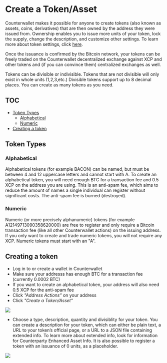 # Create a Token/Asset

Counterwallet makes it possible for anyone to create tokens (also known as assets, coins, derivatives) that are then owned by the address they were issued from. Ownership enables you to issue more units of your token, lock the supply, change the description, and customize other settings. To learn more about token settings, click [here](change_token_settings.md).

Once the issuance is confirmed by the Bitcoin network, your tokens can be freely traded on the Counterwallet decentralized exchange against XCP and other tokens and (if you can convince them) centralized exchanges as well.

Tokens can be divisible or indivisible. Tokens that are not divisible will only exist in whole units (1,2,3,etc.) Divisible tokens support up to 8 decimal places. You can create as many tokens as you need. 

## TOC

- [Token Types](#token-types)
  - [Alphabetical](#alphabetical)
  - [Numeric](#numeric)
- [Creating a token](#creating-a-token)

## Token Types

### Alphabetical

Alphabetical tokens (for example BACON) can be named, but must be between 4 and 12 uppercase letters and cannot start with A. To create an alphabetical token, you will need enough BTC for a transaction fee and 0.5 XCP on the address you are using. This is an anti-spam fee, which aims to reduce the amount of names a single individual can register without significant costs. The anti-spam fee is burned (destroyed).

### Numeric 

Numeric (or more precisely alphanumeric) tokens (for example A12149713090358620000) are free to register and only require a Bitcoin transaction fee (like all other Counterwallet actions) on the issuing address. If you only want to create and trade numeric tokens, you will not require any XCP. Numeric tokens must start with an "A".

## Creating a token

* Log in to or create a wallet in Counterwallet
* Make sure your addresss has enough BTC for a transaction fee (currently 0.0002 BTC)
* If you want to create an alphabetical token, your address will also need 0.5 XCP for the anti-spam fee
* Click *"Address Actions"* on your address
* Click *"Create a Token/Asset"*

![](../../_images/create_token1.png)

* Choose a type, description, quantity and divisiblity for your token. You can create a description for your token, which can either be plain text, a URL to your token’s official page, or a URL to a JSON file containing extended info. To learn more about extended info, look for information for Counterparty Enhanced Asset Info. It is also possible to register a token with an issuance of 0 units, as a placeholder.

![](../../_images/create_token2.png)


